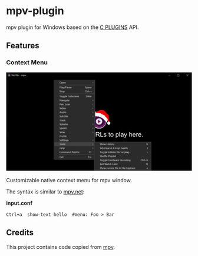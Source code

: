 # mpv-plugin

mpv plugin for Windows based on the [C PLUGINS](https://mpv.io/manual/master/#c-plugins) API.

## Features

### Context Menu

![screenshot](screenshot/menu.jpg)

Customizable native context menu for mpv window.

The syntax is similar to [mpv.net](https://github.com/mpvnet-player/mpv.net):

**input.conf**
```
Ctrl+a  show-text hello  #menu: Foo > Bar
```

## Credits

This project contains code copied from [mpv](https://github.com/mpv-player/mpv).
